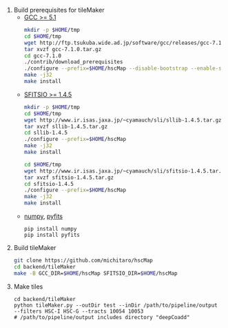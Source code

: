 1. Build prerequisites for tileMaker
    * [GCC >= 5.1](https://gcc.gnu.org)
        ```bash:install-gcc.bash
        mkdir -p $HOME/tmp
        cd $HOME/tmp
        wget http://ftp.tsukuba.wide.ad.jp/software/gcc/releases/gcc-7.1.0/gcc-7.1.0.tar.gz
        tar xvzf gcc-7.1.0.tar.gz
        cd gcc-7.1.0
        ./contrib/download_prerequisites
        ./configure --prefix=$HOME/hscMap --disable-bootstrap --enable-stage1-languages=c,c++ --disable-multilib
        make -j32
        make install
        ```
    * [SFITSIO >= 1.4.5](http://www.ir.isas.jaxa.jp/~cyamauch/sli/index.html)
        ```bash:instal.bash
        mkdir -p $HOME/tmp
        cd $HOME/tmp
        wget http://www.ir.isas.jaxa.jp/~cyamauch/sli/sllib-1.4.5.tar.gz
        tar xvzf sllib-1.4.5.tar.gz
        cd sllib-1.4.5
        ./configure --prefix=$HOME/hscMap
        make -j32
        make install

        cd $HOME/tmp
        wget http://www.ir.isas.jaxa.jp/~cyamauch/sli/sfitsio-1.4.5.tar.gz
        tar xvzf sfitsio-1.4.5.tar.gz
        cd sfitsio-1.4.5
        ./configure --prefix=$HOME/hscMap
        make -j32
        make install
        ```
    * [numpy](http://numpy.readthedocs.io/en/latest/), [pyfits](http://www.stsci.edu/institute/software_hardware/pyfits)
        ```
        pip install numpy
        pip install pyfits
        ```
1. Build tileMaker
    ```bash:install-tileMaker.bash
    git clone https://github.com/michitaro/hscMap
    cd backend/tileMaker
    make -B GCC_DIR=$HOME/hscMap SFITSIO_DIR=$HOME/hscMap
    ```
1. Make tiles
    ```
    cd backend/tileMaker
    python tileMaker.py --outDir test --inDir /path/to/pipeline/output --filters HSC-I HSC-G --tracts 10054 10053
    # /path/to/pipeline/output includes directory "deepCoadd"
    ```